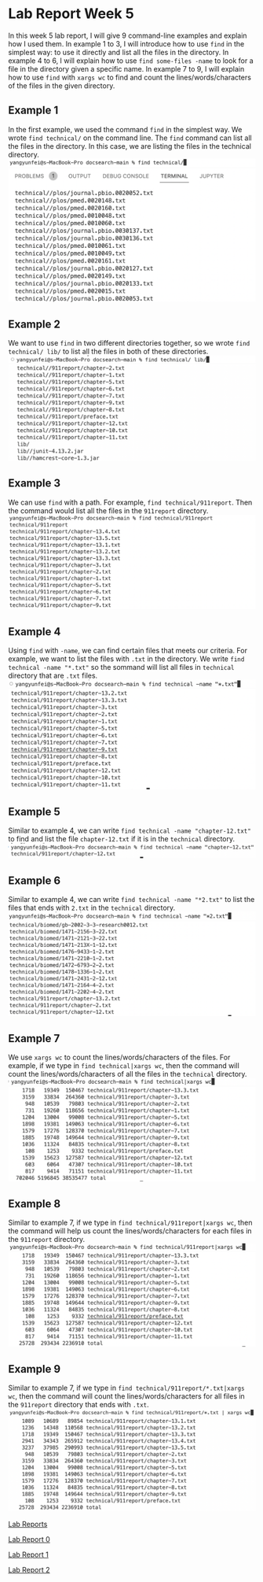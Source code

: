 # Lab Report Week 5

In this week 5 lab report, I will give 9 command-line examples and explain how I used them.
In example 1 to 3, I will introduce how to use ```find``` in the simplest way: to use it directly and list all the files in the directory.
In example 4 to 6, I will explain how to use ```find some-files -name``` to look for a file in the directory given a specific name.
In example 7 to 9, I will explain how to use ```find``` with ```xargs wc``` to find and count the lines/words/characters of the files in the given directory.


## Example 1
In the first example, we used the command ```find``` in the simplest way. We wrote ```find technical/``` on the command line. The ```find``` command can list all the files in the directory. In this case, we are listing the files in the technical directory.
![Image](./1findtech%20input.png)
![Image](./1%20find%20technical.png)


## Example 2
We want to use ```find``` in two different directories together, so we wrote ```find technical/ lib/``` to list all the files in both of these directories.
![Image](./2%20tech%20and%20lib.png)
![Image](./2tech%20and%20lib%20output.png)

## Example 3
We can use ```find``` with a path. For example, ```find technical/911report```. Then the command would list all the files in the ```911report``` directory.
![Image](./3%20find%20technical%20911.png)


## Example 4
Using ```find``` with ```-name```, we can find certain files that meets our criteria. For example, we want to list the files with ```.txt``` in the directory. We write ```find technical -name "*.txt"``` so the sommand will list all files in ```technical``` directory that are ```.txt``` files.
![Image](./4-name%20input.png)
![Image](./4-name%20output.png)

## Example 5
Similar to example 4, we can write ```find technical -name "chapter-12.txt"``` to find and list the file ```chapter-12.txt``` if it is in the ```technical``` directory.
![Image](./5-name%20chapter12.png)

## Example 6
Similar to example 4, we can write ```find technical -name "*2.txt"``` to list the files that ends with ```2.txt``` in the ```technical``` directory.
![Image](./6%202txt%20input.png)
![Image](./6%202txt%20output.png)

## Example 7
We use ```xargs wc``` to count the lines/words/characters of the files. For example, if we type in ```find technical|xargs wc```, then the command will count the lines/words/characters of all the files in the ```technical``` directory.
![Image](./7wc%20input.png)
![Image](./7wc%20output.png)

## Example 8
Similar to example 7, if we type in ```find technical/911report|xargs wc```, then the command will help us count the lines/words/characters for each files in the ```911report``` directory.
![Image](./8wc911%20input.png)
![Image](./8wc911%20output.png)

## Example 9
Similar to example 7, if we type in ```find technical/911report/*.txt|xargs wc```, then the command will count the lines/words/characters for all files in the ```911report``` directory that ends with ```.txt```.
![Image](./9wctxt%20input.png)
![Image](./9wctxt%20output.png)



[Lab Reports](https://github.com/fergusyyang/cse15l-lab-reports)

[Lab Report 0](https://github.com/fergusyyang/cse15l-lab-reports/blob/main/week-0-lab.md)

[Lab Report 1](https://github.com/fergusyyang/cse15l-lab-reports/blob/main/lab-report-1.md)

[Lab Report 2](https://github.com/fergusyyang/cse15l-lab-reports/blob/main/week3-lab.md)
